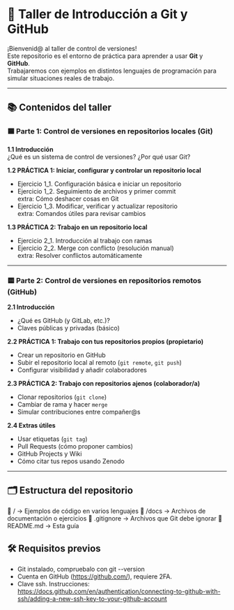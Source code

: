 # 🧠 Taller de Introducción a Git y GitHub

¡Bienvenid@ al taller de control de versiones!  
Este repositorio es el entorno de práctica para aprender a usar **Git** y **GitHub**.  
Trabajaremos con ejemplos en distintos lenguajes de programación para simular situaciones reales de trabajo.

---

## 📚 Contenidos del taller

### 🟦 Parte 1: Control de versiones en repositorios locales (Git)

**1.1 Introducción**  
¿Qué es un sistema de control de versiones? ¿Por qué usar Git?

**1.2 PRÁCTICA 1: Iniciar, configurar y controlar un repositorio local**
- Ejercicio 1_1. Configuración básica e iniciar un repositorio
- Ejercicio 1_2. Seguimiento de archivos y primer commit  
	extra: Cómo deshacer cosas en Git
- Ejercicio 1_3. Modificar, verificar y actualizar repositorio  
	extra: Comandos útiles para revisar cambios

**1.3 PRÁCTICA 2: Trabajo en un repositorio local**
- Ejercicio 2_1. Introducción al trabajo con ramas
- Ejercicio 2_2. Merge con conflicto (resolución manual)  
	extra: Resolver conflictos automáticamente

---

### 🟨 Parte 2: Control de versiones en repositorios remotos (GitHub)

**2.1 Introducción**
- ¿Qué es GitHub (y GitLab, etc.)?
- Claves públicas y privadas (básico)

**2.2 PRÁCTICA 1: Trabajo con tus repositorios propios (propietario)**
- Crear un repositorio en GitHub
- Subir el repositorio local al remoto (`git remote`, `git push`)
- Configurar visibilidad y añadir colaboradores

**2.3 PRÁCTICA 2: Trabajo con repositorios ajenos (colaborador/a)**
- Clonar repositorios (`git clone`)
- Cambiar de rama y hacer `merge`
- Simular contribuciones entre compañer@s

**2.4 Extras útiles**
- Usar etiquetas (`git tag`)
- Pull Requests (cómo proponer cambios)
- GitHub Projects y Wiki
- Cómo citar tus repos usando Zenodo

---

## 🗂️ Estructura del repositorio
📁 / → Ejemplos de código en varios lenguajes
📁 /docs → Archivos de documentación o ejercicios
📄 .gitignore → Archivos que Git debe ignorar
📄 README.md → Esta guía

## 🛠️ Requisitos previos
- Git instalado, compruebalo con git --version
- Cuenta en GitHub (https://github.com/), requiere 2FA.
- Clave ssh. Instrucciones: https://docs.github.com/en/authentication/connecting-to-github-with-ssh/adding-a-new-ssh-key-to-your-github-account 

